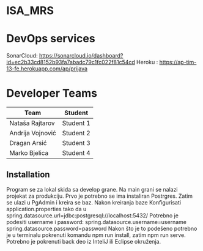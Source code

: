 # ISA_MRS



# DevOps services



SonarCloud: https://sonarcloud.io/dashboard?id=ec2b33cd8152b93fa7abadc79c1fc022f81c54cd
Heroku : https://ap-tim-13-fe.herokuapp.com/ap/prijava

# Developer Teams

Team| Student
--- | ---
Nataša Rajtarov | Student 1
Andrija Vojnović | Student 2 
Dragan Arsić | Student 3
Marko Bjelica | Student 4

## Installation
Program se za lokal skida sa develop grane. Na main grani se nalazi projekat za produkciju.
Prvo je potrebno se ima instaliran Postrgres. Zatim se ulazi u PgAdmin i kreira se baz. Nakon kreiranja baze Konfigurisati application.properties tako da u spring.datasource.url=jdbc:postgresql://localhost:5432/<naziv baze>
  Potrebno je podesiti username i password: spring.datasource.username=username
spring.datasource.password=password 
  Nakon što je to podešeno potrebno je u terminalu pokrenuti komandu npm run install, zatim npm run serve.
  Potrebno je pokrenuti back deo iz InteliJ ili Eclipse okruženja.
